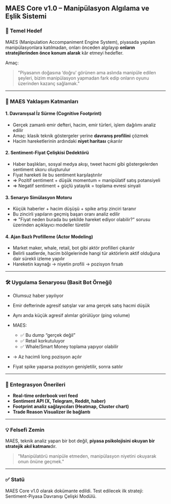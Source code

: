 ## MAES Core v1.0 – Manipülasyon Algılama ve Eşlik Sistemi

### 🎯 Temel Hedef

MAES (Manipulation Accompaniment Engine System), piyasada yapılan manipülasyonlara katılmadan, onları önceden algılayıp **onların stratejilerinden önce konum alarak** kâr etmeyi hedefler.

Amaç:

> "Piyasanın doğasına ‘doğru’ görünen ama aslında manipüle edilen şeyleri, bizim manipülasyon yapmadan fark edip onların oyunu üzerinden kazanç sağlamak."

---

### 🧠 MAES Yaklaşım Katmanları

#### 1. **Davranışsal İz Sürme (Cognitive Footprint)**

* Gerçek zamanlı emir defteri, hacim, emir türleri, işlem dağılımı analiz edilir
* Amaç: klasik teknik göstergeler yerine **davranış profilini** çözmek
* Hacim hareketlerinin ardındaki **niyet haritası** çıkarılır

#### 2. **Sentiment-Fiyat Çelişkisi Dedektörü**

* Haber başlıkları, sosyal medya akışı, tweet hacmi gibi göstergelerden sentiment skoru oluşturulur
* Fiyat hareketi ile bu sentiment karşılaştırılır
* ⇒ Pozitif sentiment + düşük momentum = manipülatif satış potansiyeli
* ⇒ Negatif sentiment + güçlü yataylık = toplama evresi sinyali

#### 3. **Senaryo Simülasyon Motoru**

* Küçük haberler + hacim düşüşü + spike artışı zinciri taranır
* Bu zincirli yapıların geçmiş başarı oranı analiz edilir
* ⇒ "Fiyat neden burada bu şekilde hareket ediyor olabilir?" sorusu üzerinden açıklayıcı modeller türetilir

#### 4. **Ajan Bazlı Profilleme (Actor Modeling)**

* Market maker, whale, retail, bot gibi aktör profilleri çıkarılır
* Belirli saatlerde, hacim bölgelerinde hangi tür aktörlerin aktif olduğuna dair sürekli izleme yapılır
* Hareketin kaynağı → niyetin profili → pozisyon fırsatı

---

### 🛠️ Uygulama Senaryosu (Basit Bot Örneği)

* Olumsuz haber yayılıyor
* Emir defterinde agresif satışlar var ama gerçek satış hacmi düşük
* Aynı anda küçük agresif alımlar görülüyor (ping volume)
* MAES:

  * ✅ Bu dump “gerçek değil”
  * ✅ Retail korkutuluyor
  * ✅ Whale/Smart Money toplama yapıyor olabilir
* → Az hacimli long pozisyon açılır
* Fiyat spike yaparsa pozisyon genişletilir, sonra satılır

---

### 🔄 Entegrasyon Önerileri

* **Real-time orderbook veri feed**
* **Sentiment API (X, Telegram, Reddit, haber)**
* **Footprint analiz sağlayıcıları (Heatmap, Cluster chart)**
* **Trade Reason Visualizer ile bağlantı**

---

### 💡 Felsefi Zemin

MAES, teknik analiz yapan bir bot değil, **piyasa psikolojisini okuyan bir stratejik akıl katmanı**dır.

> "Manipülatörü manipüle etmeden, manipülasyon niyetini okuyarak onun önüne geçmek."

---

### ✅ Statü

MAES Core v1.0 olarak dokümante edildi.
Test edilecek ilk strateji: Sentiment-Piyasa Davranışı Çelişki Modülü.
